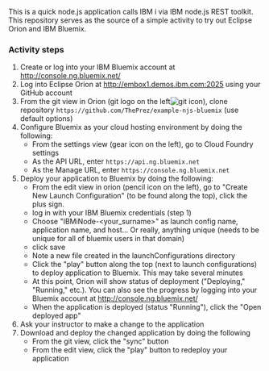 This is a quick node.js application calls IBM i via IBM node.js REST toolkit.
This repository serves as the source of a simple activity to try out Eclipse Orion and IBM Bluemix. 


### Activity steps ###
1. Create or log into your IBM Bluemix account at http://console.ng.bluemix.net/ 
2. Log into Eclipse Orion at http://embox1.demos.ibm.com:2025 using your GitHub account
3. From the git view in Orion (git logo on the left![git icon](https://git-scm.com/favicon.ico)), clone repository ```https://github.com/ThePrez/example-njs-bluemix``` (use default options)
4. Configure Bluemix as your cloud hosting environment by doing the following:
    * From the settings view (gear icon on the left), go to Cloud Foundry settings
    * As the API URL, enter ```https://api.ng.bluemix.net```
    * As the Manage URL, enter ```https://console.ng.bluemix.net```
5. Deploy your application to Bluemix by doing the following:
    * From the edit view in orion (pencil icon on the left), go to "Create New Launch Configuration" (to be found along the top), click the plus sign. 
    * log in with your IBM Bluemix credentials (step 1)
    * Choose "IBMiNode-<your_surname>" as launch config name, application name, and host... Or really, anything unique (needs to be unique for all of bluemix users in that domain)
    * click save
    * Note a new file created in the launchConfigurations directory
    * Click the "play" button along the top (next to launch configurations) to deploy application to Bluemix. This may take several minutes
    * At this point, Orion will show status of deployment ("Deploying," "Running," etc.). You can also see the progress by logging into your Bluemix account at http://console.ng.bluemix.net/ 
    * When the application is deployed (status "Running"), click the "Open deployed app" 
6. Ask your instructor to make a change to the application
7. Download and deploy the changed application by doing the following
    * From the git view, click the "sync" button
    * From the edit view, click the "play" button to redeploy your application


